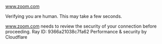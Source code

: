 www.zoom.com

Verifying you are human. This may take a few seconds.

www.zoom.com needs to review the security of your connection before proceeding.
Ray ID: 9366a21038c7fa62
Performance & security by Cloudflare